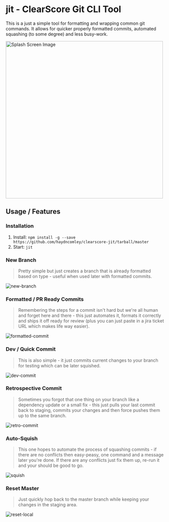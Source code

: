 # jit - ClearScore Git CLI Tool
This is a just a simple tool for formatting and wrapping common git commands. It allows for quicker properly formatted commits, automated squashing (to some degree) and less busy-work.

<img width="498" alt="Splash Screen Image" src="https://github.com/haydncomley/clearscore-jit/assets/9806346/0c5d4176-c53b-48d4-9788-5d651b349746">

## Usage / Features

### Installation
1. Install: `npm install -g --save https://github.com/haydncomley/clearscore-jit/tarball/master`
2. Start: `jit`

### New Branch
> Pretty simple but just creates a branch that is already formatted based on type - useful when used later with formatted commits.

![new-branch](https://github.com/haydncomley/clearscore-jit/assets/9806346/5a425169-ba00-435c-86a5-ea5bdbd7a7fc)

### Formatted / PR Ready Commits
> Remembering the steps for a commit isn't hard but we're all human and forget here and there - this just automates it, formats it correctly and ships it off ready for review (plus you can just paste in a jira ticket URL which makes life way easier). 

![formatted-commit](https://github.com/haydncomley/clearscore-jit/assets/9806346/27ca38aa-df45-4f68-b51e-88aa7e3eec34)

### Dev / Quick Commit
> This is also simple - it just commits current changes to your branch for testing which can be later squished.

![dev-commit](https://github.com/haydncomley/clearscore-jit/assets/9806346/d3257933-3980-4c28-b03d-032610039a8c)

### Retrospective Commit
> Sometimes you forgot that one thing on your branch like a dependency update or a small fix - this just pulls your last commit back to staging, commits your changes and then force pushes them up to the same branch.

![retro-commit](https://github.com/haydncomley/clearscore-jit/assets/9806346/23cea0df-92e0-4b8e-af46-a4428c94fcb1)

### Auto-Squish
> This one hopes to automate the process of squashing commits - if there are no conflicts then easy-peasy, one command and a message later you're done. If there are any conflicts just fix them up, re-run it and your should be good to go.

![squish](https://github.com/haydncomley/clearscore-jit/assets/9806346/780674f9-949d-40d5-ae15-acc3560b5ec3)

### Reset Master
> Just quickly hop back to the master branch while keeping your changes in the staging area.
> 
![reset-local](https://github.com/haydncomley/clearscore-jit/assets/9806346/ccb47051-5468-409b-b99e-081990aa1ff9)
